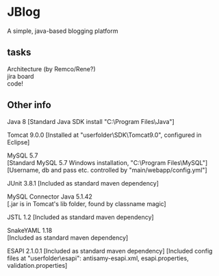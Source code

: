 # JBlog
A simple, java-based blogging platform

## tasks
Architecture (by Remco/Rene?)  
jira board  
code!  

## Other info
Java 8
	[Standard Java SDK install "C:\Program Files\Java"]
	
Tomcat 9.0.0
	[Installed at "userfolder\SDK\Tomcat9.0", configured in Eclipse]
	
MySQL 5.7  
	[Standard MySQL 5.7 Windows installation, "C:\Program Files\MySQL"]
	[Username, db and pass etc. controlled by "main/webapp/config.yml"]
	
JUnit 3.8.1
	[Included as standard maven dependency]
	
MySQL Connector Java 5.1.42  
	[.jar is in Tomcat's lib folder, found by classname magic]
	
JSTL 1.2
	[Included as standard maven dependency]
	
SnakeYAML 1.18  
	[Included as standard maven dependency]
	
ESAPI 2.1.0.1
	[Included as standard maven dependency]
	[Included config files at "userfolder\esapi": antisamy-esapi.xml, esapi.properties, validation.properties]
